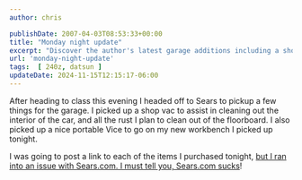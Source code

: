```yaml
---
author: chris

publishDate: 2007-04-03T08:53:33+00:00
title: "Monday night update"
excerpt: "Discover the author's latest garage additions including a shop vac and portable Vice, and their struggle with Sears.com's online shopping."
url: 'monday-night-update'
tags:  [ 240z, datsun ] 
updateDate: 2024-11-15T12:15:17-06:00
---
```


After heading to class this evening I headed off to Sears to pickup a few things for the garage. I picked up a shop vac to assist in cleaning out the interior of the car, and all the rust I plan to clean out of the floorboard. I also picked up a nice portable Vice to go on my new workbench I picked up tonight.

I was going to post a link to each of the items I purchased tonight, [but I ran into an issue with Sears.com. I must tell you, Sears.com sucks](https://www.themadblogger.com/Searscom-heres-a-tip)!
